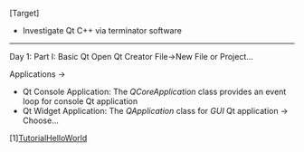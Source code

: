 [Target]
+ Investigate Qt C++ via terminator software

----
Day 1: Part I: Basic Qt
Open Qt Creator
File->New File or Project...

Applications -> 
+ Qt Console Application: The *QCoreApplication* class provides an event loop for console Qt application
+ Qt Widget Application: The *QApplication* class for *GUI* Qt application
-> Choose...



[1][TutorialHelloWorld](http://www.bogotobogo.com/Qt/Qt5_TutorialHelloWorld.php)

